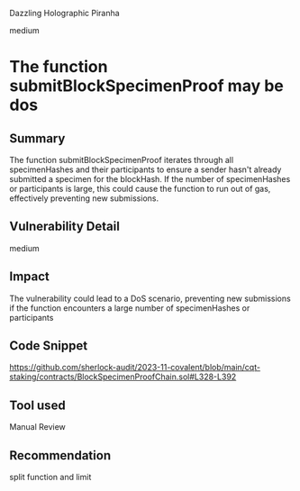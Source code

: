Dazzling Holographic Piranha

medium

# The function  submitBlockSpecimenProof  may be dos

## Summary

The function  submitBlockSpecimenProof iterates through all specimenHashes and their participants to ensure a sender hasn't already submitted a specimen for the blockHash. If the number of specimenHashes or participants is large, this could cause the function to run out of gas, effectively preventing new submissions.

## Vulnerability Detail
medium
## Impact
The vulnerability could lead to a DoS scenario, preventing new submissions if the function encounters a large number of specimenHashes or participants
## Code Snippet
https://github.com/sherlock-audit/2023-11-covalent/blob/main/cqt-staking/contracts/BlockSpecimenProofChain.sol#L328-L392

## Tool used

Manual Review

## Recommendation
split function and limit 